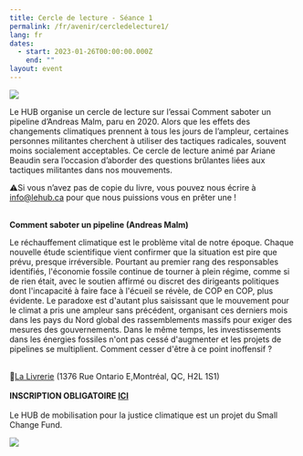 ```yaml
---
title: Cercle de lecture - Séance 1
permalink: /fr/avenir/cercledelecture1/
lang: fr
dates:
  - start: 2023-01-26T00:00:00.000Z
    end: ""
layout: event
---
```

![](/media/cercle_de_lecture_600_200_px_.png)

Le HUB organise un cercle de lecture sur l’essai Comment saboter un pipeline d’Andreas Malm, paru en 2020. Alors que les effets des changements climatiques prennent à tous les jours de l’ampleur, certaines personnes militantes cherchent à utiliser des tactiques radicales, souvent moins socialement acceptables. Ce cercle de lecture animé par Ariane Beaudin sera l’occasion d’aborder des questions brûlantes liées aux tactiques militantes dans nos mouvements.

⚠️Si vous n’avez pas de copie du livre, vous pouvez nous écrire à [info@lehub.ca](mailto:info@lehub.ca) pour que nous puissions vous en prêter une !

\
**Comment saboter un pipeline (Andreas Malm)**

Le réchauffement climatique est le problème vital de notre époque. Chaque nouvelle étude scientifique vient confirmer que la situation est pire que prévu, presque irréversible. Pourtant au premier rang des responsables identifiés, l'économie fossile continue de tourner à plein régime, comme si de rien était, avec le soutien affirmé ou discret des dirigeants politiques dont l'incapacité à faire face à l'écueil se révèle, de COP en COP, plus évidente. Le paradoxe est d'autant plus saisissant que le mouvement pour le climat a pris une ampleur sans précédent, organisant ces derniers mois dans les pays du Nord global des rassemblements massifs pour exiger des mesures des gouvernements. Dans le même temps, les investissements dans les énergies fossiles n'ont pas cessé d'augmenter et les projets de pipelines se multiplient. Comment cesser d'être à ce point inoffensif ?

\
📍[La Livrerie](https://www.lalivrerie.com/) (1376 Rue Ontario E,Montréal, QC, H2L 1S1)\
\
**I﻿NSCRIPTION OBLIGATOIRE [ICI](https://lepointdevente.com/billets/8lx230125001)**\
\
L﻿e HUB de mobilisation pour la justice climatique est un projet du Small Change Fund.

![](/media/hub_scf.png)